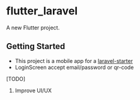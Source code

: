 # flutter_laravel

A new Flutter project.

## Getting Started

- This project is a mobile app for a [laravel-starter](https://github.com/arma7x/laravel-starter)
- LoginScreen accept email/password or qr-code

[TODO]
1. Improve UI/UX
